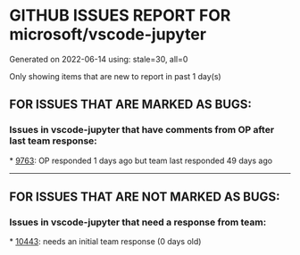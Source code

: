 
# GITHUB ISSUES REPORT FOR microsoft/vscode-jupyter


Generated on 2022-06-14 using: stale=30, all=0


Only showing items that are new to report in past 1 day(s)


## FOR ISSUES THAT ARE MARKED AS BUGS:


### Issues in vscode-jupyter that have comments from OP after last team response:


\* [9763](https://github.com/microsoft/vscode-jupyter/issues/9763 "Cannot execute Run current cell for ~1s after I stop typing"): OP responded 1 days ago but team last responded 49 days ago

---

## FOR ISSUES THAT ARE NOT MARKED AS BUGS:


### Issues in vscode-jupyter that need a response from team:


\* [10443](https://github.com/microsoft/vscode-jupyter/issues/10443 "using 'run cell' on a cell which has indentation produces indentation error"): needs an initial team response (0 days old)

